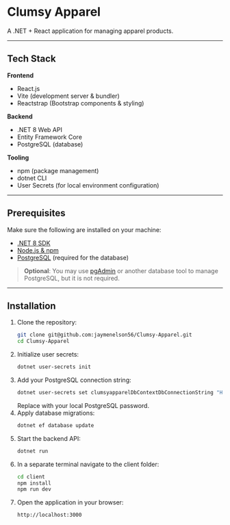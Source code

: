 # Clumsy Apparel

A .NET + React application for managing apparel products.

---
## Tech Stack

**Frontend**
- React.js
- Vite (development server & bundler)
- Reactstrap (Bootstrap components & styling)

**Backend**
- .NET 8 Web API
- Entity Framework Core
- PostgreSQL (database)

**Tooling**
- npm (package management)
- dotnet CLI
- User Secrets (for local environment configuration)

---

## Prerequisites

Make sure the following are installed on your machine:

- [.NET 8 SDK](https://dotnet.microsoft.com/download)
- [Node.js & npm](https://nodejs.org/)
- [PostgreSQL](https://www.postgresql.org/download/) (required for the database)

> **Optional**: You may use [pgAdmin](https://www.pgadmin.org/) or another database tool to manage PostgreSQL, but it is not required.

---


## Installation

1. Clone the repository:
   ```bash
   git clone git@github.com:jaymenelson56/Clumsy-Apparel.git
   cd Clumsy-Apparel
2. Initialize user secrets:
   ```bash
   dotnet user-secrets init
3. Add your PostgreSQL connection string:
   ```bash
   dotnet user-secrets set clumsyapparelDbContextDbConnectionString "Host=localhost;Port=5432;Username=postgres;Password=<your password>;Database=clumsyapparelDbContext"
   ```
   Replace <your password> with your local PostgreSQL password.
4. Apply database migrations:
   ```bash
   dotnet ef database update
5. Start the backend API:
   ```bash
   dotnet run
6. In a separate terminal navigate to the client folder:
   ```bash
   cd client
   npm install
   npm run dev
7. Open the application in your browser:
   ```bash
   http://localhost:3000
   
   

